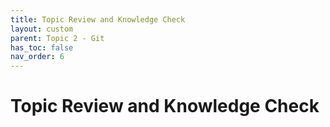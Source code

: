 ```yaml
---
title: Topic Review and Knowledge Check
layout: custom
parent: Topic 2 - Git
has_toc: false
nav_order: 6
---
```


#  Topic Review and Knowledge Check